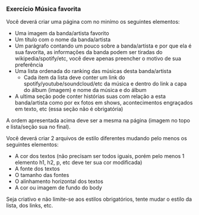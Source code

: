 ### Exercício Música favorita
Você deverá criar uma página com no minímo os seguintes elementos:

- Uma imagem da banda/artista favorito
- Um título com o nome da banda/artista
- Um parágrafo contando um pouco sobre a banda/artista e por que ela é sua favorita, as informações da banda podem ser tiradas do wikipedia/spotify/etc, você deve apenas preencher o motivo de sua preferência
- Uma lista ordenada do ranking das músicas desta banda/artista
  - Cada item da lista deve conter um link do spotify/youtube/soundcloud/etc da música e dentro do link a capa do álbum (imagem) e nome da música e do álbum 
- A ultima seção pode conter histórias suas com relação a esta banda/artista como por ex fotos em shows, acontecimentos engraçados em texto, etc (essa seção não é obrigatória)

A ordem apresentada acima deve ser a mesma na página (imagem no topo e lista/seção sua no final).

Você deverá criar 2 arquivos de estilo diferentes mudando pelo menos os seguintes elementos:

- A cor dos textos (não precisam ser todos iguais, porém pelo menos 1 elemento h1, h2, p, etc deve ter sua cor modificada)
- A fonte dos textos 
- O tamanho das fontes
- O alinhamento horizontal dos textos
- A cor ou imagem de fundo do body

Seja criativo e não limite-se aos estilos obrigatórios, tente mudar o estilo da lista, dos links, etc.
